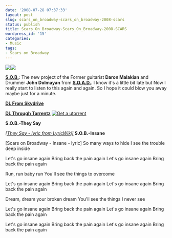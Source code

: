 ```yaml
---
date: '2008-07-28 07:37:33'
layout: post
slug: scars_on_broadway-scars_on_broadway-2008-scars
status: publish
title: Scars_On_Broadway-Scars_On_Broadway-2008-SCARS
wordpress_id: '15'
categories:
- Music
tags:
- Scars on Broadway
---
```


[![](http://www.wzhang.org/wp-content/uploads/2008/07/folder-300x270.jpg)](http://www.wzhang.org/wp-content/uploads/2008/07/folder-300x270.jpg)[![](http://actualidadmusica.com/wp-content/uploads/2008/05/scars.jpg)](http://actualidadmusica.com/wp-content/uploads/2008/05/scars.jpg)

[**S.O.B.**](http://www.scarsonbroadway.com/): The new project of the Former guitarist **Daron Malakian** and Drummer **John Dolmayan** from [**S.O.A.D.**](http://www.systemofadown.com/).
I know it's a little bit late but Now I really start to listen to this again and again. So I hope it could blow you away maybe just for a minute.

[**DL From Skydrive**](http://cid-1cc0a518e90a9263.skydrive.live.com/browse.aspx/MP3Z/Scars|_On|_Broadway-Scars|_On|_Broadway-2008-SCARS)

[**DL Through Torrentz**](http://www.torrentz.com/search?q=scars+broadway)
[![Get a utorrent](http://download.utorrent.com/images/top_logo.png)](http://www.utorrent.com/download.php)

**S.O.B.-They Say**


[_[They Say - lyric from LyricWiki]_](http://lyricwiki.org/Scars_On_Broadway:They_Say)
**S.O.B.-Insane**

[Scars on Broadway - Insane - lyric]
So many ways to hide
I see the trouble deep inside

Let's go insane again
Bring back the pain again
Let's go insane again
Bring back the pain again

Run, run baby run
You'll see the things to overcome

Let's go insane again
Bring back the pain again
Let's go insane again
Bring back the pain again

Dream, dream your broken dream
You'll see the things I never see

Let's go insane again
Bring back the pain again
Let's go insane again
Bring back the pain again

Let's go insane again
Bring back the pain again
Let's go insane again
Bring back the pain again
